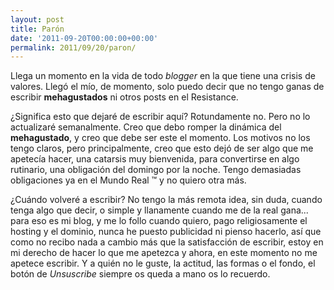 ```yaml
---
layout: post
title: Parón
date: '2011-09-20T00:00:00+00:00'
permalink: 2011/09/20/paron/
---
```

Llega un momento en la vida de todo _blogger_ en la que tiene una crisis de valores. Llegó el mío, de momento, solo puedo decir que no tengo ganas de escribir **mehagustados** ni otros posts en el Resistance.

¿Significa esto que dejaré de escribir aquí? Rotundamente no. Pero no lo actualizaré semanalmente. Creo que debo romper la dinámica del **mehagustado**, y creo que debe ser este el momento. Los motivos no los tengo claros, pero principalmente, creo que esto dejó de ser algo que me apetecía hacer, una catarsis muy bienvenida, para convertirse en algo rutinario, una obligación del domingo por la noche. Tengo demasiadas obligaciones ya en el Mundo Real &trade; y no quiero otra más.

¿Cuándo volveré a escribir? No tengo la más remota idea, sin duda, cuando tenga algo que decir, o simple y llanamente cuando me de la real gana... para eso es mi blog, y me lo follo cuando quiero, pago religiosamente el hosting y el dominio, nunca he puesto publicidad ni pienso hacerlo, así que como no recibo nada a cambio más que la satisfacción de escribir, estoy en mi derecho de hacer lo que me apetezca y ahora, en este momento no me apetece escribir. Y a quién no le guste, la actitud, las formas o el fondo, el botón de _Unsuscribe_ siempre os queda a mano os lo recuerdo.
